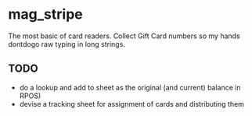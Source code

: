 # mag_stripe

The most basic of card readers.  Collect Gift Card numbers so my hands dontdogo raw typing in long strings.

## TODO
- do a lookup and add to sheet as the original (and current) balance in RPOS)
- devise a tracking sheet for assignment of cards and distributing them